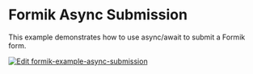 # Formik Async Submission

This example demonstrates how to use async/await to submit a Formik form.

[![Edit formik-example-async-submission](https://codesandbox.io/static/img/play-codesandbox.svg)](https://codesandbox.io/s/github/jaredpalmer/formik/tree/master/examples/async-submission?fontsize=14&hidenavigation=1&theme=dark)
